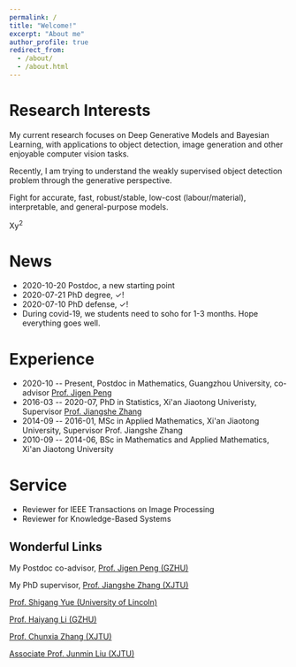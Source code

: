 ```yaml
---
permalink: /
title: "Welcome!"
excerpt: "About me"
author_profile: true
redirect_from: 
  - /about/
  - /about.html
---
```


Research Interests
==================
My current research focuses on Deep Generative Models and Bayesian Learning,
with applications to object detection, image generation and other enjoyable computer vision tasks.

Recently, I am trying to understand the weakly supervised object
detection problem through the generative perspective.

Fight for accurate, fast, robust/stable, low-cost (labour/material),
interpretable, and general-purpose models.

Xy<sup>2</sup>


News
====
- 2020-10-20 Postdoc, a new starting point
- 2020-07-21 PhD degree, ✓!
- 2020-07-10 PhD defense, ✓!
- During covid-19, we students need to soho for 1-3 months. Hope everything goes well.


Experience
=========
- 2020-10 -- Present, Postdoc in Mathematics, Guangzhou University, co-advisor [Prof. Jigen Peng](http://maths.gzhu.edu.cn/info/1073/2327.htm)
- 2016-03 -- 2020-07, PhD in Statistics, Xi'an Jiaotong Univeristy, Supervisor [Prof. Jiangshe Zhang](http://gr.xjtu.edu.cn/web/jszhang/english)
- 2014-09 -- 2016-01, MSc in Applied Mathematics, Xi'an Jiaotong University, Supervisor Prof. Jiangshe Zhang
- 2010-09 -- 2014-06, BSc in Mathematics and Applied Mathematics, Xi'an Jiaotong University


Service
=======
- Reviewer for IEEE Transactions on Image Processing
- Reviewer for Knowledge-Based Systems


Wonderful Links
---------------
My Postdoc co-advisor, [Prof. Jigen Peng (GZHU)](http://maths.gzhu.edu.cn/info/1073/2327.htm)

My PhD supervisor, [Prof. Jiangshe Zhang (XJTU)](http://gr.xjtu.edu.cn/web/jszhang/english)

[Prof. Shigang Yue (University of Lincoln)](http://www.ciluk.org/syue/index.html)

[Prof. Haiyang Li (GZHU)](http://maths.gzhu.edu.cn/info/1073/2272.htm)

[Prof. Chunxia Zhang (XJTU)](http://gr.xjtu.edu.cn/web/cxzhang/1)

[Associate Prof. Junmin Liu (XJTU)](http://gr.xjtu.edu.cn/web/junminliu)
